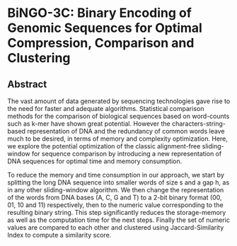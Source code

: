 # BiNGO-3C: Binary Encoding of Genomic Sequences for Optimal Compression, Comparison and Clustering

## Abstract
The vast amount of data generated by sequencing technologies gave rise to the need for faster and adequate algorithms. Statistical comparison methods for the comparison of biological sequences based on word-counts such as k-mer have shown great potential. However the characters-string-based representation of DNA and the redundancy of common words leave much to be desired, in terms of memory and complexity optimization. Here, we explore the potential optimization of the classic alignment-free sliding-window for sequence comparison by introducing a new representation of DNA sequences for optimal time and memory consumption.  
 
To reduce the memory and time consumption in our approach, we start by splitting the long DNA sequence into smaller words of size s and a gap h, as in any other sliding-window algorithm.  We then change the representation of the words from DNA bases (A, C, G and T) to a 2-bit binary format (00, 01, 10 and 11) respectively, then to the numeric value corresponding to the resulting binary string. This step significantly reduces the storage-memory as well as the computation time for the next steps. Finally the set of numeric values are compared to each other and clustered using Jaccard-Similarity Index to compute a similarity score.


